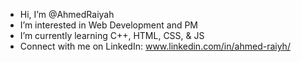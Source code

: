 - Hi, I’m @AhmedRaiyah
- I’m interested in Web Development and PM
- I’m currently learning C++, HTML, CSS, & JS
- Connect with me on LinkedIn: www.linkedin.com/in/ahmed-raiyh/
